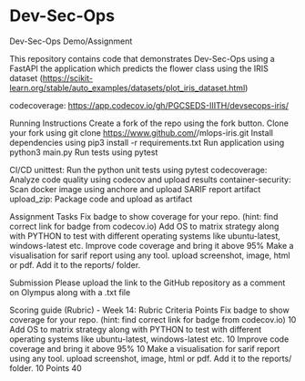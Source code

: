 # Dev-Sec-Ops
Dev-Sec-Ops Demo/Assignment
 

This repository contains code that demonstrates Dev-Sec-Ops using a FastAPI the application which predicts the flower class using the IRIS dataset (https://scikit-learn.org/stable/auto_examples/datasets/plot_iris_dataset.html)

codecoverage:
https://app.codecov.io/gh/PGCSEDS-IIITH/devsecops-iris/

 

Running Instructions
Create a fork of the repo using the fork button.
Clone your fork using git clone https://www.github.com/<your-username>/mlops-iris.git
Install dependencies using pip3 install -r requirements.txt
Run application using python3 main.py
Run tests using pytest
 

CI/CD
unittest: Run the python unit tests using pytest
codecoverage: Analyze code quality using codecov and upload results
container-security: Scan docker image using anchore and upload SARIF report artifact
upload_zip: Package code and upload as artifact
 

Assignment Tasks
Fix badge to show coverage for your repo. (hint: find correct link for badge from codecov.io)
Add OS to matrix strategy along with PYTHON to test with different operating systems like ubuntu-latest, windows-latest etc.
Improve code coverage and bring it above 95%
Make a visualisation for sarif report using any tool. upload screenshot, image, html or pdf. Add it to the reports/ folder.
 

Submission
Please upload the link to the GitHub repository as a comment on Olympus along with a .txt file
 

Scoring guide (Rubric) - Week 14: Rubric
Criteria	Points
Fix badge to show coverage for your repo. (hint: find correct link for badge from codecov.io)
10
Add OS to matrix strategy along with PYTHON to test with different operating systems like ubuntu-latest, windows-latest etc.
10
Improve code coverage and bring it above 95%
10
Make a visualisation for sarif report using any tool. upload screenshot, image, html or pdf. Add it to the reports/ folder.
10
Points	40
